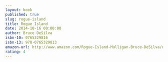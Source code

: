 ```yaml
---
layout: book
published: true
slug: rogue-island
title: Rogue Island
date: 2014-10-16 00:00:00
author: Bruce DeSilva
isbn-10: 0765329816
isbn-13: 978-0765329813
amazon-url: http://www.amazon.com/Rogue-Island-Mulligan-Bruce-DeSilva/dp/0765329816/ref=sr_1_1?s=books&ie=UTF8&qid=1434744571&sr=1-1&keywords=rogue+island
rating: 4
---
```

